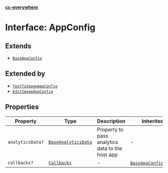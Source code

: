 [**cc-everywhere**](../../../../../../index.md)

<HorizontalLine />

# Interface: AppConfig

## Extends

- [`BaseAppConfig`](../../../design-config-types/interfaces/base-app-config.md)

## Extended by

- [`TextToImageAppConfig`](../../module/app-config-types/interfaces/text-to-image-app-config.md)
- [`EditImageAppConfig`](../../module/app-config-types/interfaces/edit-image-app-config.md)

## Properties

| Property | Type | Description | Inherited from |
| ------ | ------ | ------ | ------ |
| `analyticsData?` | [`BaseAnalyticsData`](../../../app-config-types/interfaces/base-analytics-data.md) | Property to pass analytics data to the host app | - |
| `callbacks?` | [`Callbacks`](../../../callbacks-types/interfaces/callbacks.md) | - | [`BaseAppConfig`](../../../design-config-types/interfaces/base-app-config.md).[`callbacks`](../../../design-config-types/interfaces/base-app-config.md#callbacks) |
